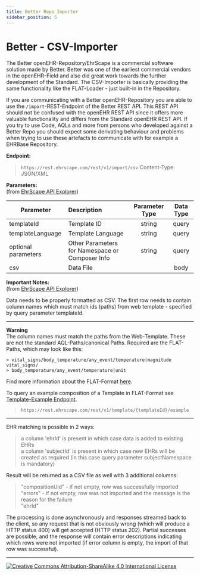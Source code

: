 ```yaml
---
title: Better Repo Importer
sidebar_position: 5
---
```


# Better - CSV-Importer

The Better openEHR-Repository/EhrScape is a commercial software solution made by Better. Better was one of the earliest commercial vendors in the openEHR-Field and also did great work towards the further development of the Standard. The CSV-Importer is basically providing the same functionality like the FLAT-Loader - just built-in in the Repository.

If you are communicating with a Better openEHR-Repository you are able to use the `/import`-REST-Endpoint of the Better REST API. This REST API should not be confused with the openEHR REST API since it offers more valuable functionality and differs from the Standard openEHR REST API. If you try to use Code, AQLs and more from persons who developed against a Better Repo you should expect some derivating behaviour and problems when trying to use these artefacts to communicate with for example a EHRBase Repository.

**Endpoint:**
> `https://rest.ehrscape.com/rest/v1/import/csv`
> Content-Type: JSON/XML

**Parameters:**   
(from [EhrScape API Explorer](https://www.ehrscape.com/api-explorer.html))

| Parameter   |  Description | Parameter Type | Data Type |
|------------|:-------------|:--------------:|:---------:|
| templateId  |  Template ID | string |query|
| templateLanguage |    Template Language   |   string |query|
| optional parameters|Other Parameters for Namespace or Composer Info|	string |query|
| csv | Data File ||body|

**Important Notes:**  
(from [EhrScape API Explorer](https://www.ehrscape.com/api-explorer.html))

Data needs to be properly formatted as CSV. The first row needs to contain column names which must match ids (paths) from web template - specified by query parameter templateId.

---
**Warning**  
The column names must match the paths from the Web-Template. These are not the standard AQL-Paths/canonical Paths. Required are the FLAT-Paths, which may look like this:  

```
> vital_signs/body_temperature/any_event/temperature|magnitude vital_signs/  
> body_temperature/any_event/temperature|unit
```

Find more information about the FLAT-Format [here](https://ehrbase.readthedocs.io/en/latest/02_getting_started/05_load_data/index.html#flat-format).

To query an example composition of a Template in FLAT-Format see [Template-Example Endpoint](https://www.ehrscape.com/api-explorer.html).

> `https://rest.ehrscape.com/rest/v1/template/{templateId}/example`

---
EHR matching is possible in 2 ways:
> a column 'ehrId' is present in which case data is added to existing EHRs  
> a column 'subjectId' is present in which case new EHRs will be created as required (in this case query parameter subjectNamespace is mandatory)  

Result will be returned as a CSV file as well with 3 additional columns:

> "compositionUid" - if not empty, row was successfully imported  
> "errors" - if not empty, row was not imported and the message is the reason for the failure  
> "ehrId"

The processing is done asynchronously and responses streamed back to the client, so any request that is not obviously wrong (which will produce a HTTP status 400) will get accepted (HTTP status 202). Partial successes are possible, and the response will contain error descriptions indicating which rows were not imported (if error column is empty, the import of that row was successful).

---
[![Creative Commons Attribution-ShareAlike 4.0 International License](https://i.creativecommons.org/l/by-sa/4.0/88x31.png "Creative Commons Attribution-ShareAlike 4.0 International License")](http://creativecommons.org/licenses/by-sa/4.0/)
